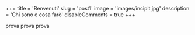 +++ 
title = 'Benvenuti' 
slug = 'post1' 
image = 'images/incipit.jpg' 
description = 'Chi sono e cosa farò' 
disableComments = true 
+++

prova prova prova